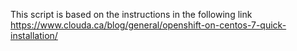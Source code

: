 This script is based on the instructions in the following link
https://www.clouda.ca/blog/general/openshift-on-centos-7-quick-installation/
